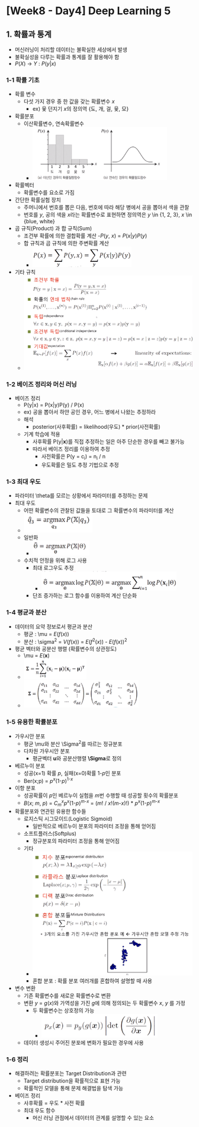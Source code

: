 # [Week8 - Day4] Deep Learning 5

## 1. 확률과 통계
  - 머신러닝이 처리할 데이터는 불확실한 세상에서 발생
  - 불확실성을 다루는 확률과 통계를 잘 활용해야 함
  - *P*(*X*) -> *Y* : *P*(*y*|*x*)

### 1-1 확률 기초
  - 확률 변수
    - 다섯 가지 경우 중 한 값을 갖는 확률변수 *x*
      - ex) 윷 던지기 *x*의 정의역 {도, 개, 걸, 윷, 모}
  - 확률분포
    - 이산확률변수, 연속확률변수
      - ![image](image/3.png)
  - 확률벡터
    - 확률변수를 요소로 가짐
  - 간단한 확률실험 장치
    - 주머니에서 번호를 뽑은 다음, 번호에 따라 해당 병에서 공을 뽑아서 색을 관찰
    - 번호를 *y*, 공의 색을 *x*라는 확률변수로 표현하면 정의역은 *y* \in {1, 2, 3}, *x* \in {blue, white}
  - 곱 규칙(Product) 과 합 규칙(Sum)
    - 조건부 확률에 의한 결합확률 계산 
      -*P*(*y*, *x*) = *P*(*x*|*y*)*P*(*y*)
    - 합 규칙과 곱 규칙에 의한 주변확률 계산
      - ![image](image/4.png)
  - 기타 규칙
    - ![image](image/5.png)

### 1-2 베이즈 정리와 머신 러닝
  - 베이즈 정리
    - P(y|x) = P(x|y)P(y) / P(x)
    - ex) 공을 뽑아서 하얀 공인 경우, 어느 병에서 나왔는 추정하라
    - 해석
      - posterior(사후확률) = likelihood(우도) * prior(사전확률)
    - 기계 학습에 적용
      - 사후확률 P(y|**x**)를 직접 추정하는 일은 아주 단순한 경우를 빼고 불가능
      - 따라서 베이즈 정리를 이용하여 추정
        - 사전확률은 P(y = c<sub>i</sub>) = n<sub>i</sub> / n
        - 우도확률은 밀도 추정 기법으로 추정

### 1-3 최대 우도
  - 파라미터 \theta를 모르는 상황에서 파라미터를 추정하는 문제
  - 최대 우도
    - 어떤 확률변수의 관찰된 값들을 토대로 그 확률변수의 파라미터를 계산
    - ![image](image/6.png)
    - 일반화
      - ![image](image/7.png)
    - 수치적 안정을 위해 로그 사용
      - 최대 로그우도 추정 
        - ![image](image/8.png)
      - 단조 증가하는 로그 함수를 이용하여 계산 단순화

### 1-4 평균과 분산
  - 데이터의 요약 정보로서 평균과 분산
    - 평균 : \mu = *E*(*f*(*x*))
    - 분산 : \sigma<sup>2</sup> = *V*(*f*(*x*)) = *E*(*f*<sup>2</sup>(*x*)) - *E*(*f*(*x*))<sup>2</sup>
  - 평균 벡터와 공분산 행렬 (확률변수의 상관정도)
    - \mu = *E*(**x**)
    - ![image](image/9.png)
    - ![image](image/10.png) 
  
### 1-5 유용한 확률분포
  - 가우시안 분포
    - 평균 \mu와 분산 \Sigma<sup>2</sup>를 따르는 정규분포
    - 다차원 가우시안 분포
      - 평균벡터 **u**와 공분산행렬 **\Sigma**로 정의
  - 베르누이 분포
    - 성공(x=1) 확률 *p*, 실패(x=0)확률 1-*p*인 분포
    - Ber(x;p) = *p*<sup>*x*</sup>(1-*p*)<sup>1-*x*</sup>
  - 이항 분포
    - 성공확률이 *p*인 베르누이 실험을 *m*번 수행할 때 성공할 횟수의 확률분포
    - *B*(*x*; *m*, *p*) = *C*<sub>*m*</sub><sup>*x*</sup>*p*<sup>*x*</sup>(1-*p*)<sup>*m*-*x*</sup> = (*m*! / *x*!(*m*-*x*)!) * *p*<sup>*x*</sup>(1-*p*)<sup>*m*-*x* </sup>
  - 확률분포와 연관된 유용한 함수들
    - 로지스틱 시그모이드(Logistic Sigmoid)
      - 일반적으로 베르누이 분포의 파라미터 조정을 통해 얻어짐
    - 소프트플러스(Softplus)
      - 정규분포의 파라미터 조정을 통해 얻어짐
    - 기타
      - ![image](image/11.png)
      - 혼합 분포 : 확률 분포 여러개를 혼합하여 설명할 때 사용
  - 변수 변환
    - 기존 확률변수를 새로운 확률변수로 변환
    - 변환 *y* = *g*(*x*)와 가역성을 가진 *g*에 의해 정의되는 두 확률변수 *x*, *y* 를 가정
      - 두 확률변수는 상호정의 가능
        - ![image](image/12.png)
    - 데이터 생성시 주어진 분포에 변화가 필요한 경우에 사용

### 1-6 정리
  - 해결하려는 확률분포는 Target Distribution과 관련
    -  Target distribution을 확률적으로 표현 가능
    - 확률적인 모델을 통해 문제 해결법을 탐색 가능
  - 베이즈 정리
    - 사후확률 = 우도 * 사전 확률
    - 최대 우도 함수
      - 머신 러닝 관점에서 데이터의 관계를 설명할 수 있는 요소
      

